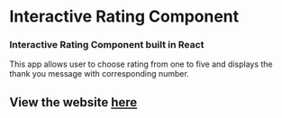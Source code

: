 # Interactive Rating Component

### Interactive Rating Component built in React

This app allows user to choose rating from one to five and displays the thank you message with corresponding number.

## View the website [here](https://alexchachkhiani.github.io/interactive-rating-component/)
